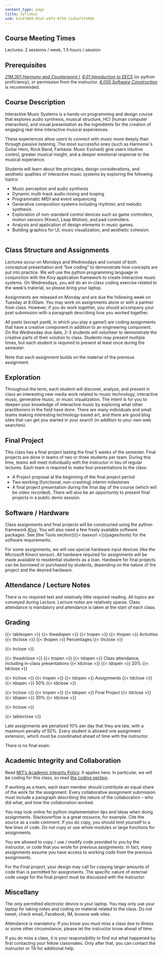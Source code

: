 ```yaml
---
content_type: page
title: Syllabus
uid: b3c47889-85af-e9fd-0f89-11d5af1fe098
---
```


Course Meeting Times
--------------------

Lectures: 2 sessions / week, 1.5 hours / session

Prerequisites
-------------

_[21M.301 Harmony and Counterpoint I](/courses/21m-301-harmony-and-counterpoint-i-spring-2005)_, _[6.01 Introduction to EECS](/courses/6-01sc-introduction-to-electrical-engineering-and-computer-science-i-spring-2011)_ (or python proficiency), or permission from the instructor. _[6.005 Software Construction](/courses/6-005-software-construction-spring-2016)_ is recommended.

Course Description
------------------

Interactive Music Systems is a hands-on programming and design course that explores audio synthesis, musical structure, HCI (human computer interaction), and visual presentation as the ingredients for the creation of engaging real-time interactive musical experiences.

These experiences allow users to connect with music more deeply than through passive listening. The most successful ones (such as Harmonix's Guitar Hero, Rock Band, Fantasia: Music Evolved) give users intuitive control, greater musical insight, and a deeper emotional response to the musical experience.

Students will learn about the principles, design considerations, and aesthetic qualities of interactive music systems by exploring the following topics:

*   Music perception and audio synthesis
*   Dynamic multi-track audio mixing and looping
*   Programmatic MIDI and event sequencing
*   Generative composition systems including rhythmic and melodic synthesis
*   Exploration of non-standard control devices such as game controllers, motion sensors (Kinect, Leap Motion), and pad controllers.
*   Analysis and application of design elements in music games.
*   Building graphics for UI, music visualization, and aesthetic cohesion.  
     

Class Structure and Assignments
-------------------------------

Lectures occur on Mondays and Wednesdays and consist of both conceptual presentation and “live coding” to demonstrate how concepts are put into practice. We will use the python programming language in conjunction with the Kivy application framework to create interactive music systems. On Wednesdays, you will do an in-class coding exercise related to the week’s material, so please bring your laptop.

Assignments are released on Monday and are due the following week on Tuesday at 8:00am. You may work on assignments alone or with a partner from class. However, if you do work together, you should accompany your pset submission with a paragraph describing how you worked together. 

All psets (except pset6, in which you play a game!) are coding assignments that have a creative component in addition to an engineering component. On the Wednesday due date, 2-3 students will volunteer to demonstrate the creative parts of their solution to class. Students may present multiple times, but each student is required to present at least once during the semester.

Note that each assignment builds on the material of the previous assignment.

Exploration
-----------

Throughout the term, each student will discover, analyze, and present in class an interesting new media work related to music technology, interactive music, generative music, or music visualization. The intent is for you to deepen your knowledge of interactive music by exploring what other practitioners in the field have done. There are many individuals and small teams making interesting technology-based art, and there are good blog sites that can get you started in your search (in addition to your own web searches).

Final Project
-------------

This class has a final project lasting the final 5 weeks of the semester. Final projects are done in teams of two or three students per team. During this time, teams will meet individually with the instructor in lieu of regular lectures. Each team is required to make four presentations to the class:

*   A Project proposal at the beginning of the final project period
*   Two working (functional, non-crashing) interim milestones
*   A final project presentation during the final day of the course (which will be video recorded). There will also be an opportunity to present final projects in a public demo session. 

Software / Hardware
-------------------

Class assignments and final projects will be constructed using the python framework [_Kivy_](http://kivy.org). You will also need a few freely available software packages. See [the Tools section]({{< baseurl >}}/pages/tools) for the software requirements.

For some assignments, we will use special hardware input devices (like the Microsoft Kinect sensor). All hardware required for assignments will be made available to residential students as a loan. Hardware for final projects can be borrowed or purchased by students, depending on the nature of the project and the desired hardware.

Attendance / Lecture Notes
--------------------------

There is no required text and relatively little required reading. All topics are conveyed during Lecture. Lecture notes are relatively sparse. Class attendance is mandatory and attendance is taken at the start of each class. 

Grading
-------

{{< tableopen >}}
{{< theadopen >}}
{{< tropen >}}
{{< thopen >}}
Activities
{{< thclose >}}
{{< thopen >}}
Percentages
{{< thclose >}}

{{< trclose >}}

{{< theadclose >}}
{{< tropen >}}
{{< tdopen >}}
Class attendance, including in-class presentations
{{< tdclose >}}
{{< tdopen >}}
20%
{{< tdclose >}}

{{< trclose >}}
{{< tropen >}}
{{< tdopen >}}
Assignments
{{< tdclose >}}
{{< tdopen >}}
50%
{{< tdclose >}}

{{< trclose >}}
{{< tropen >}}
{{< tdopen >}}
Final Project
{{< tdclose >}}
{{< tdopen >}}
30%
{{< tdclose >}}

{{< trclose >}}

{{< tableclose >}}

Late assignments are penalized 10% per day that they are late, with a maximum penalty of 50%. Every student is allowed one assignment extension, which must be coordinated ahead of time with the instructor.

There is no final exam.

Academic Integrity and Collaboration
------------------------------------

Read [MIT’s Academic Integrity Policy](http://integrity.mit.edu). It applies here. In particular, we will be coding for this class, so read [the coding section](http://integrity.mit.edu/handbook/writing-code).

If working as a team, each team member should contribute an equal share of the work for the assignment. Every collaborative assignment submission must include a paragraph describing the nature of the collaboration – who did what, and how the collaboration worked.

You may look online for python implementation tips and ideas when doing assignments. Stackoverflow is a great resource, for example. Cite the source as a code comment. If you do copy, you should limit yourself to a few lines of code. Do not copy or use whole modules or large functions for assignments.

You are allowed to copy / use / modify code provided to you by the instructor, or code that you wrote for previous assignments. In fact, many assignments assume you have access to working code from the previous assignments.

For the Final project, your design may call for copying larger amounts of code than is permitted for assignments. The specific nature of external code usage for the final project must be discussed with the Instructor.

Miscellany
----------

The only permitted electronic device is your laptop. You may only use your laptop for taking notes and coding on material related to the class. Do not tweet, check email, Facebook, IM, browse web sites.

Attendance is mandatory. If you know you must miss a class due to illness or some other circumstance, please let the instructor know ahead of time.

If you do miss a class, it is your responsibility to find out what happened by first contacting your fellow classmates. Only after that, you can contact the instructor or TA for additional help.